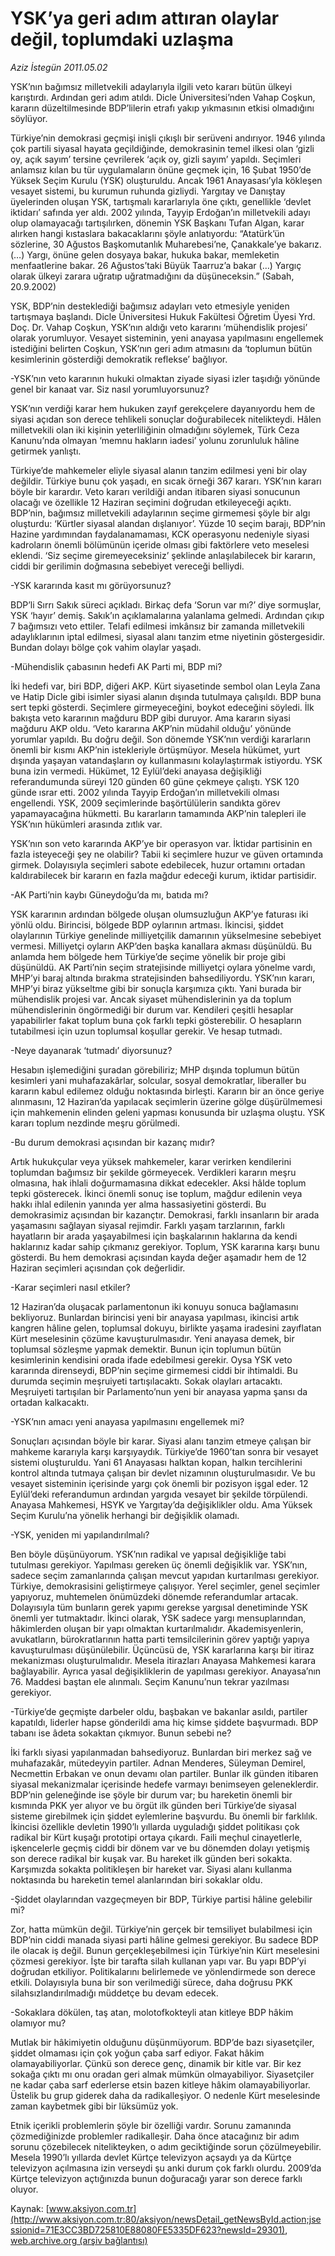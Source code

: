# YSK’ya geri adım attıran olaylar değil, toplumdaki uzlaşma

*Aziz İstegün 2011.05.02*

<font class="agenda2NewsSpot">
 YSK’nın bağımsız milletvekili adaylarıyla ilgili veto kararı bütün ülkeyi karıştırdı. Ardından geri adım atıldı. Dicle Üniversitesi’nden Vahap Coşkun, kararın düzeltilmesinde BDP’lilerin etrafı yakıp yıkmasının etkisi olmadığını söylüyor.
</font>
<font class="newsDetail">
 <p>
  <p class="MsoNormal">
   Türkiye’nin demokrasi geçmişi inişli çıkışlı bir serüveni andırıyor. 1946 yılında çok partili siyasal hayata geçildiğinde, demokrasinin temel ilkesi olan ‘gizli oy, açık sayım’ tersine çevrilerek ‘açık oy, gizli sayım’ yapıldı. Seçimleri anlamsız kılan bu tür uygulamaların önüne geçmek için, 16 Şubat 1950’de Yüksek Seçim Kurulu (YSK) oluşturuldu. Ancak 1961 Anayasası’yla kökleşen vesayet sistemi, bu kurumun ruhunda gizliydi. Yargıtay ve Danıştay üyelerinden oluşan YSK, tartışmalı kararlarıyla öne çıktı, genellikle ‘devlet iktidarı’ safında yer aldı. 2002 yılında, Tayyip Erdoğan’ın milletvekili adayı olup olamayacağı tartışılırken, dönemin YSK Başkanı Tufan Algan, karar alırken hangi kıstaslara bakacaklarını şöyle anlatıyordu: “Atatürk’ün sözlerine, 30 Ağustos Başkomutanlık Muharebesi’ne, Çanakkale’ye bakarız. (…) Yargı, önüne gelen dosyaya bakar, hukuka bakar, memleketin menfaatlerine bakar. 26 Ağustos’taki Büyük Taarruz’a bakar (…) Yargıç olarak ülkeyi zarara uğratıp uğratmadığını da düşüneceksin.” (Sabah, 20.9.2002)
  </p>
  <p class="MsoNormal">
   YSK, BDP’nin desteklediği bağımsız adayları veto etmesiyle yeniden tartışmaya başlandı. Dicle Üniversitesi Hukuk Fakültesi Öğretim Üyesi Yrd. Doç. Dr. Vahap Coşkun, YSK’nın aldığı veto kararını ‘mühendislik projesi’ olarak yorumluyor. Vesayet sisteminin, yeni anayasa yapılmasını engellemek istediğini belirten Coşkun, YSK’nın geri adım atmasını da ‘toplumun bütün kesimlerinin gösterdiği demokratik reflekse’ bağlıyor.
  </p>
  <p class="MsoNormal">
   -YSK’nın veto kararının hukuki olmaktan ziyade siyasi izler taşıdığı yönünde genel bir kanaat var. Siz nasıl yorumluyorsunuz?
  </p>
  <p class="MsoNormal">
   YSK’nın verdiği karar hem hukuken zayıf gerekçelere dayanıyordu hem de siyasi açıdan son derece tehlikeli sonuçlar doğurabilecek nitelikteydi. Hâlen milletvekili olan iki kişinin yeterliliğinin olmadığını söylemek, Türk Ceza Kanunu’nda olmayan ‘memnu hakların iadesi’ yolunu zorunluluk hâline getirmek yanlıştı.
  </p>
  <p class="MsoNormal">
   Türkiye’de mahkemeler eliyle siyasal alanın tanzim edilmesi yeni bir olay değildir. Türkiye bunu çok yaşadı, en sıcak örneği 367 kararı. YSK’nın kararı böyle bir karardır. Veto kararı verildiği andan itibaren siyasi sonucunun olacağı ve özellikle 12 Haziran seçimini doğrudan etkileyeceği açıktı. BDP’nin, bağımsız milletvekili adaylarının seçime girmemesi şöyle bir algı oluşturdu: ‘Kürtler siyasal alandan dışlanıyor’. Yüzde 10 seçim barajı, BDP’nin Hazine yardımından faydalanamaması, KCK operasyonu nedeniyle siyasi kadroların önemli bölümünün içeride olması gibi faktörlere veto meselesi eklendi. ‘Siz seçime giremeyeceksiniz’ şeklinde anlaşılabilecek bir kararın, ciddi bir gerilimin doğmasına sebebiyet vereceği belliydi.
  </p>
  <p class="MsoNormal">
   -YSK kararında kasıt mı görüyorsunuz?
  </p>
  <p class="MsoNormal">
   BDP’li Sırrı Sakık süreci açıkladı. Birkaç defa ‘Sorun var mı?’ diye sormuşlar, YSK ‘hayır’ demiş. Sakık’ın açıklamalarına yalanlama gelmedi. Ardından çıkıp 7 bağımsızı veto ettiler. Telafi edilmesi imkânsız bir zamanda milletvekili adaylıklarının iptal edilmesi, siyasal alanı tanzim etme niyetinin göstergesidir. Bundan dolayı bölge çok vahim olaylar yaşadı.
  </p>
  <p class="MsoNormal">
   -Mühendislik çabasının hedefi AK Parti mi, BDP mi?
  </p>
  <p class="MsoNormal">
   İki hedefi var, biri BDP, diğeri AKP. Kürt siyasetinde sembol olan Leyla Zana ve Hatip Dicle gibi isimler siyasi alanın dışında tutulmaya çalışıldı. BDP buna sert tepki gösterdi. Seçimlere girmeyeceğini, boykot edeceğini söyledi. İlk bakışta veto kararının mağduru BDP gibi duruyor. Ama kararın siyasi mağduru AKP oldu. ‘Veto kararına AKP’nin müdahil olduğu’ yönünde yorumlar yapıldı. Bu doğru değil. Son dönemde YSK’nın verdiği kararların önemli bir kısmı AKP’nin istekleriyle örtüşmüyor. Mesela hükümet, yurt dışında yaşayan vatandaşların oy kullanmasını kolaylaştırmak istiyordu. YSK buna izin vermedi. Hükümet, 12 Eylül’deki anayasa değişikliği referandumunda süreyi 120 günden 60 güne çekmeye çalıştı. YSK 120 günde ısrar etti. 2002 yılında Tayyip Erdoğan’ın milletvekili olması engellendi. YSK, 2009 seçimlerinde başörtülülerin sandıkta görev yapamayacağına hükmetti. Bu kararların tamamında AKP’nin talepleri ile YSK’nın hükümleri arasında zıtlık var.
  </p>
  <p class="MsoNormal">
   YSK’nın son veto kararında AKP’ye bir operasyon var. İktidar partisinin en fazla isteyeceği şey ne olabilir? Tabii ki seçimlere huzur ve güven ortamında girmek. Dolayısıyla seçimleri sabote edebilecek, huzur ortamını ortadan kaldırabilecek bir kararın en fazla mağdur edeceği kurum, iktidar partisidir.
  </p>
  <p class="MsoNormal">
   -AK Parti’nin kaybı Güneydoğu’da mı, batıda mı?
  </p>
  <p class="MsoNormal">
   YSK kararının ardından bölgede oluşan olumsuzluğun AKP’ye faturası iki yönlü oldu. Birincisi, bölgede BDP oylarının artması. İkincisi, şiddet olaylarının Türkiye genelinde milliyetçilik damarının yükselmesine sebebiyet vermesi. Milliyetçi oyların AKP’den başka kanallara akması düşünüldü. Bu anlamda hem bölgede hem Türkiye’de seçime yönelik bir proje gibi düşünüldü. AK Parti’nin seçim stratejisinde milliyetçi oylara yönelme vardı, MHP’yi baraj altında bırakma stratejisinden bahsediliyordu. YSK’nın kararı, MHP’yi biraz yükseltme gibi bir sonuçla karşımıza çıktı. Yani burada bir mühendislik projesi var. Ancak siyaset mühendislerinin ya da toplum mühendislerinin öngörmediği bir durum var. Kendileri çeşitli hesaplar yapabilirler fakat toplum buna çok farklı tepki gösterebilir. O hesapların tutabilmesi için uzun toplumsal koşullar gerekir. Ve hesap tutmadı.
  </p>
  <p class="MsoNormal">
   -Neye dayanarak ‘tutmadı’ diyorsunuz?
  </p>
  <p class="MsoNormal">
   Hesabın işlemediğini şuradan görebiliriz; MHP dışında toplumun bütün kesimleri yani muhafazakârlar, solcular, sosyal demokratlar, liberaller bu kararın kabul edilemez olduğu noktasında birleşti. Kararın bir an önce geriye alınmasını, 12 Haziran’da yapılacak seçimlerin üzerine gölge düşürülmemesi için mahkemenin elinden geleni yapması konusunda bir uzlaşma oluştu. YSK kararı toplum nezdinde meşru görülmedi.
  </p>
  <p class="MsoNormal">
   -Bu durum demokrasi açısından bir kazanç mıdır?
  </p>
  <p class="MsoNormal">
   Artık hukukçular veya yüksek mahkemeler, karar verirken kendilerini toplumdan bağımsız bir şekilde görmeyecek. Verdikleri kararın meşru olmasına, hak ihlali doğurmamasına dikkat edecekler. Aksi hâlde toplum tepki gösterecek. İkinci önemli sonuç ise toplum, mağdur edilenin veya hakkı ihlal edilenin yanında yer alma hassasiyetini gösterdi. Bu demokrasimiz açısından bir kazançtır. Demokrasi, farklı insanların bir arada yaşamasını sağlayan siyasal rejimdir. Farklı yaşam tarzlarının, farklı hayatların bir arada yaşayabilmesi için başkalarının haklarına da kendi haklarınız kadar sahip çıkmanız gerekiyor. Toplum, YSK kararına karşı bunu gösterdi. Bu hem demokrasi açısından kayda değer aşamadır hem de 12 Haziran seçimleri açısından çok değerlidir.
  </p>
  <p class="MsoNormal">
   -Karar seçimleri nasıl etkiler?
  </p>
  <p class="MsoNormal">
   12 Haziran’da oluşacak parlamentonun iki konuyu sonuca bağlamasını bekliyoruz. Bunlardan birincisi yeni bir anayasa yapılması, ikincisi artık kangren hâline gelen, toplumsal dokuyu, birlikte yaşama iradesini zayıflatan Kürt meselesinin çözüme kavuşturulmasıdır. Yeni anayasa demek, bir toplumsal sözleşme yapmak demektir. Bunun için toplumun bütün kesimlerinin kendisini orada ifade edebilmesi gerekir. Oysa YSK veto kararında direnseydi, BDP’nin seçime girmemesi ciddi bir ihtimaldi. Bu durumda seçimin meşruiyeti tartışılacaktı. Sokak olayları artacaktı. Meşruiyeti tartışılan bir Parlamento’nun yeni bir anayasa yapma şansı da ortadan kalkacaktı.
  </p>
  <p class="MsoNormal">
   -YSK’nın amacı yeni anayasa yapılmasını engellemek mi?
  </p>
  <p class="MsoNormal">
   Sonuçları açısından böyle bir karar. Siyasi alanı tanzim etmeye çalışan bir mahkeme kararıyla karşı karşıyaydık. Türkiye’de 1960’tan sonra bir vesayet sistemi oluşturuldu. Yani 61 Anayasası halktan kopan, halkın tercihlerini kontrol altında tutmaya çalışan bir devlet nizamının oluşturulmasıdır. Ve bu vesayet sisteminin içerisinde yargı çok önemli bir pozisyon işgal eder. 12 Eylül’deki referandumun ardından yargıda vesayet bir şekilde törpülendi. Anayasa Mahkemesi, HSYK ve Yargıtay’da değişiklikler oldu. Ama Yüksek Seçim Kurulu’na yönelik herhangi bir değişiklik olamadı.
  </p>
  <p class="MsoNormal">
   -YSK, yeniden mi yapılandırılmalı?
  </p>
  <p class="MsoNormal">
   Ben böyle düşünüyorum. YSK’nın radikal ve yapısal değişikliğe tabi tutulması gerekiyor. Yapılması gereken üç önemli değişiklik var. YSK’nın, sadece seçim zamanlarında çalışan mevcut yapıdan kurtarılması gerekiyor. Türkiye, demokrasisini geliştirmeye çalışıyor. Yerel seçimler, genel seçimler yapıyoruz, muhtemelen önümüzdeki dönemde referandumlar artacak. Dolayısıyla tüm bunların gerek yapımı gerekse yargısal denetiminde YSK önemli yer tutmaktadır. İkinci olarak, YSK sadece yargı mensuplarından, hâkimlerden oluşan bir yapı olmaktan kurtarılmalıdır. Akademisyenlerin, avukatların, bürokratlarının hatta parti temsilcilerinin görev yaptığı yapıya kavuşturulması düşünülebilir. Üçüncüsü de, YSK kararlarına karşı bir itiraz mekanizması oluşturulmalıdır. Mesela itirazları Anayasa Mahkemesi karara bağlayabilir. Ayrıca yasal değişikliklerin de yapılması gerekiyor. Anayasa’nın 76. Maddesi baştan ele alınmalı. Seçim Kanunu’nun tekrar yazılması gerekiyor.
  </p>
  <p class="MsoNormal">
   -Türkiye’de geçmişte darbeler oldu, başbakan ve bakanlar asıldı, partiler kapatıldı, liderler hapse gönderildi ama hiç kimse şiddete başvurmadı. BDP tabanı ise âdeta sokaktan çıkmıyor. Bunun sebebi ne?
  </p>
  <p class="MsoNormal">
   İki farklı siyasi yapılanmadan bahsediyoruz. Bunlardan biri merkez sağ ve muhafazakâr, mütedeyyin partiler. Adnan Menderes, Süleyman Demirel, Necmettin Erbakan ve onun devamı olan partiler. Bunlar ilk günden itibaren siyasal mekanizmalar içerisinde hedefe varmayı benimseyen geleneklerdir. BDP’nin geleneğinde ise şöyle bir durum var; bu hareketin önemli bir kısmında PKK yer alıyor ve bu örgüt ilk günden beri Türkiye’de siyasal sisteme girebilmek için şiddet eylemlerine başvurdu. Bu önemli bir farklılık. İkincisi özellikle devletin 1990’lı yıllarda uyguladığı şiddet politikası çok radikal bir Kürt kuşağı prototipi ortaya çıkardı. Faili meçhul cinayetlerle, işkencelerle geçmiş ciddi bir dönem var ve bu dönemden dolayı yetişmiş son derece radikal bir kuşak var. Bu hareket ilk günden beri sokakta. Karşımızda sokakta politikleşen bir hareket var. Siyasi alanı kullanma noktasında bu hareketin temel alanlarından biri sokaklar oldu.
  </p>
  <p class="MsoNormal">
   -Şiddet olaylarından vazgeçmeyen bir BDP, Türkiye partisi hâline gelebilir mi?
  </p>
  <p class="MsoNormal">
   Zor, hatta mümkün değil. Türkiye’nin gerçek bir temsiliyet bulabilmesi için BDP’nin ciddi manada siyasi parti hâline gelmesi gerekiyor. Bu sadece BDP ile olacak iş değil. Bunun gerçekleşebilmesi için Türkiye’nin Kürt meselesini çözmesi gerekiyor. İşte bir tarafta silah kullanan yapı var. Bu yapı BDP’yi doğrudan etkiliyor. Politikalarını belirlemede ve yönlendirmede son derece etkili. Dolayısıyla buna bir son verilmediği sürece, daha doğrusu PKK silahsızlandırılmadığı müddetçe bu devam edecek.
  </p>
  <p class="MsoNormal">
   -Sokaklara dökülen, taş atan, molotofkokteyli atan kitleye BDP hâkim olamıyor mu?
  </p>
  <p class="MsoNormal">
   Mutlak bir hâkimiyetin olduğunu düşünmüyorum. BDP’de bazı siyasetçiler, şiddet olmaması için çok yoğun çaba sarf ediyor. Fakat hâkim olamayabiliyorlar. Çünkü son derece genç, dinamik bir kitle var. Bir kez sokağa çıktı mı onu oradan geri almak mümkün olmayabiliyor. Siyasetçiler ne kadar çaba sarf ederlerse etsin bazen kitleye hâkim olamayabiliyorlar. Üstelik bu grup giderek daha da radikalleşiyor. O nedenle Kürt meselesinde zaman kaybetmek gibi bir lüksümüz yok.
  </p>
  <p class="MsoNormal">
   Etnik içerikli problemlerin şöyle bir özelliği vardır. Sorunu zamanında çözmediğinizde problemler radikalleşir. Daha önce atacağınız bir adım sorunu çözebilecek nitelikteyken, o adım geciktiğinde sorun çözülmeyebilir. Mesela 1990’lı yıllarda devlet Kürtçe televizyon açsaydı ya da Kürtçe televizyon açılmasına izin verseydi şu anki durum çok farklı olurdu. 2009’da Kürtçe televizyon açtığınızda bunun doğuracağı yarar son derece farklı oluyor.
  </p>
 </p>
</font>

Kaynak: [www.aksiyon.com.tr](http://www.aksiyon.com.tr:80/aksiyon/newsDetail_getNewsById.action;jsessionid=71E3CC3BD725810E88080FE5335DF623?newsId=29301), [web.archive.org (arşiv bağlantısı)](http://web.archive.org/web/20110507132851/http://www.aksiyon.com.tr:80/aksiyon/newsDetail_getNewsById.action;jsessionid=71E3CC3BD725810E88080FE5335DF623?newsId=29301)
